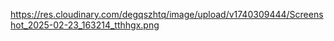 https://res.cloudinary.com/degqszhtq/image/upload/v1740309444/Screenshot_2025-02-23_163214_tthhgx.png
